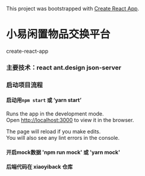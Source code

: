 This project was bootstrapped with [Create React App](https://github.com/facebook/create-react-app).

# 小易闲置物品交换平台
  
   create-react-app
### 主要技术：react    ant.design     json-server 
### 启动项目流程
#### 启动用`npm start` 或 ‘yarn start’

Runs the app in the development mode.<br>
Open [http://localhost:3000](http://localhost:3000) to view it in the browser.

The page will reload if you make edits.<br>
You will also see any lint errors in the console.

#### 开启mock数据 'npm run mock' 或 'yarn mock'

#### 后端代码在 xiaoyiback 仓库
